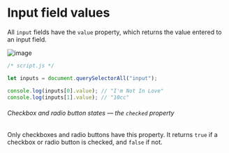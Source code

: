 # Input field values

All `input` fields have the `value` property, which returns the value entered to an input field.

![image](https://pictures.s3.yandex.net/resources/Frame_223_1585660514.png)

```js
/* script.js */

let inputs = document.querySelectorAll("input");

console.log(inputs[0].value); // "I'm Not In Love"
console.log(inputs[1].value); // "10cc"
```

###### Checkbox and radio button states — the `checked` property
Only checkboxes and radio buttons have this property. It returns `true` if a checkbox or radio button is checked, and `false` if not.
